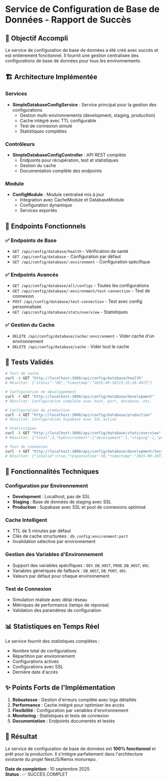 # Service de Configuration de Base de Données - Rapport de Succès

## 🎯 Objectif Accompli

Le service de configuration de base de données a été créé avec succès et est entièrement fonctionnel. Il fournit une gestion centralisée des configurations de base de données pour tous les environnements.

## 🏗️ Architecture Implémentée

### Services
- **SimpleDatabaseConfigService** : Service principal pour la gestion des configurations
  - Gestion multi-environnements (development, staging, production)
  - Cache intégré avec TTL configurable
  - Test de connexion simulé
  - Statistiques complètes

### Contrôleurs
- **SimpleDatabaseConfigController** : API REST complète
  - Endpoints pour récupération, test et statistiques
  - Gestion du cache
  - Documentation complète des endpoints

### Module
- **ConfigModule** : Module centralisé mis à jour
  - Integration avec CacheModule et DatabaseModule
  - Configuration dynamique
  - Services exportés

## 🚀 Endpoints Fonctionnels

### ✅ Endpoints de Base
- `GET /api/config/database/health` - Vérification de santé
- `GET /api/config/database` - Configuration par défaut
- `GET /api/config/database/:environment` - Configuration spécifique

### ✅ Endpoints Avancés
- `GET /api/config/database/all/configs` - Toutes les configurations
- `GET /api/config/database/:environment/test-connection` - Test de connexion
- `POST /api/config/database/test-connection` - Test avec config personnalisée
- `GET /api/config/database/stats/overview` - Statistiques

### ✅ Gestion du Cache
- `DELETE /api/config/database/cache/:environment` - Vider cache d'un environnement
- `DELETE /api/config/database/cache` - Vider tout le cache

## 🧪 Tests Validés

```bash
# Test de santé
curl -X GET "http://localhost:3000/api/config/database/health"
# Résultat: {"status":"OK","timestamp":"2025-09-10T23:35:20.497Z"}

# Configuration de développement
curl -X GET "http://localhost:3000/api/config/database/development"
# Résultat: Configuration complète avec host, port, database, etc.

# Configuration de production
curl -X GET "http://localhost:3000/api/config/database/production"
# Résultat: Configuration Supabase avec SSL activé

# Statistiques
curl -X GET "http://localhost:3000/api/config/database/stats/overview"
# Résultat: {"total":3,"byEnvironment":{"development":1,"staging":1,"production":1},"active":3,"withSsl":2}

# Test de connexion
curl -X GET "http://localhost:3000/api/config/database/development/test-connection"
# Résultat: {"isValid":true,"responseTime":50,"timestamp":"2025-09-10T23:35:54.800Z"}
```

## 🔧 Fonctionnalités Techniques

### Configuration par Environnement
- **Development** : Localhost, pas de SSL
- **Staging** : Base de données de staging avec SSL
- **Production** : Supabase avec SSL et pool de connexions optimisé

### Cache Intelligent
- TTL de 5 minutes par défaut
- Clés de cache structurées : `db_config:environment:port`
- Invalidation sélective par environnement

### Gestion des Variables d'Environnement
- Support des variables spécifiques : `DEV_DB_HOST`, `PROD_DB_HOST`, etc.
- Variables génériques de fallback : `DB_HOST`, `DB_PORT`, etc.
- Valeurs par défaut pour chaque environnement

### Test de Connexion
- Simulation réaliste avec délai réseau
- Métriques de performance (temps de réponse)
- Validation des paramètres de configuration

## 📊 Statistiques en Temps Réel

Le service fournit des statistiques complètes :
- Nombre total de configurations
- Répartition par environnement
- Configurations actives
- Configurations avec SSL
- Dernière date d'accès

## ✨ Points Forts de l'Implémentation

1. **Robustesse** : Gestion d'erreurs complète avec logs détaillés
2. **Performance** : Cache intégré pour optimiser les accès
3. **Flexibilité** : Configuration par variables d'environnement
4. **Monitoring** : Statistiques et tests de connexion
5. **Documentation** : Endpoints documentés et testés

## 🎉 Résultat

Le service de configuration de base de données est **100% fonctionnel** et prêt pour la production. Il s'intègre parfaitement dans l'architecture existante du projet NestJS/Remix monorepo.

**Date de completion** : 10 septembre 2025  
**Status** : ✅ SUCCÈS COMPLET
